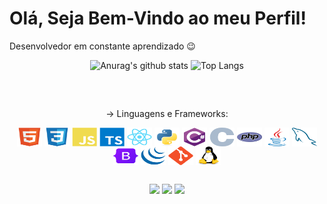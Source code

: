 <h1>Olá, Seja Bem-Vindo ao meu Perfil!</h1>
<p>Desenvolvedor em constante aprendizado 😉</p>

<div align="center">
   <img  height="180em" src="https://github-readme-stats.vercel.app/api?username=jorgeapontes&show_icons=true&theme=github_dark" alt="Anurag's github stats" />
  <img  height="180em" src="https://github-readme-stats.vercel.app/api/top-langs/?username=jorgeapontes&layout=compact&theme=github_dark" alt="Top Langs" />
</div>

##
<div align = "center" style="display: inline_block"><br>
   <p>-> Linguagens e Frameworks:</p>
  <img align="center" alt="HTML" height="30" width="40" src="https://raw.githubusercontent.com/devicons/devicon/master/icons/html5/html5-original.svg">
  <img align="center" alt="CSS" height="30" width="40" src="https://raw.githubusercontent.com/devicons/devicon/master/icons/css3/css3-original.svg">
  <img align="center" alt="Js" height="30" width="40" src="https://raw.githubusercontent.com/devicons/devicon/master/icons/javascript/javascript-plain.svg">
  <img align="center" alt="Ts" height="30" width="40" src="https://raw.githubusercontent.com/devicons/devicon/master/icons/typescript/typescript-plain.svg">
  <img align="center" alt="React" height="30" width="40" src="https://raw.githubusercontent.com/devicons/devicon/master/icons/react/react-original.svg">
  <img align="center" alt="Python" height="30" width="40" src="https://raw.githubusercontent.com/devicons/devicon/master/icons/python/python-original.svg">
  <img align="center" alt="Csharp" height="30" width="40" src="https://raw.githubusercontent.com/devicons/devicon/master/icons/csharp/csharp-original.svg">
     <img align="center" alt="Csharp" height="30" width="40" src="https://raw.githubusercontent.com/devicons/devicon/master/icons/c/c-original.svg">
   <img align="center" alt="HTML" height="30" width="40" src="https://raw.githubusercontent.com/devicons/devicon/master/icons/php/php-original.svg">
   <img align="center" alt="HTML" height="30" width="40" src="https://raw.githubusercontent.com/devicons/devicon/master/icons/java/java-original.svg">
   <img align="center" alt="HTML" height="30" width="40" src="https://raw.githubusercontent.com/devicons/devicon/master/icons/mysql/mysql-original.svg">
   <img align="center" alt="HTML" height="30" width="40" src="https://raw.githubusercontent.com/devicons/devicon/master/icons/bootstrap/bootstrap-original.svg">
   <img align="center" alt="HTML" height="30" width="40" src="https://raw.githubusercontent.com/devicons/devicon/master/icons/jquery/jquery-original.svg">
   <img align="center" alt="HTML" height="30" width="40" src="https://raw.githubusercontent.com/devicons/devicon/master/icons/git/git-original.svg">
   <img align="center" alt="HTML" height="30" width="40" src="https://raw.githubusercontent.com/devicons/devicon/master/icons/linux/linux-original.svg">
</div>

## 



  

 
<div align="center"> 
  <a href="https://www.instagram.com/jorgeagp_/" target="_blank"><img src="https://img.shields.io/badge/-Instagram-%23E4405F?style=for-the-badge&logo=instagram&logoColor=white" target="_blank"></a>
  <a href = "mailto:jorgeappontes13@gmail.com"><img src="https://img.shields.io/badge/-Gmail-%23333?style=for-the-badge&logo=gmail&logoColor=white" target="_blank"></a>
  <a href="https://www.linkedin.com/in/jorgepontes13/" target="_blank"><img src="https://img.shields.io/badge/-LinkedIn-%230077B5?style=for-the-badge&logo=linkedin&logoColor=white" target="_blank"></a> 
  
</div>
